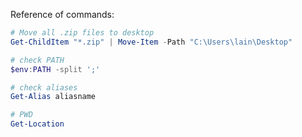 Reference of commands:
```powershell
# Move all .zip files to desktop
Get-ChildItem "*.zip" | Move-Item -Path "C:\Users\lain\Desktop"

# check PATH 
$env:PATH -split ';'

# check aliases
Get-Alias aliasname

# PWD
Get-Location
```